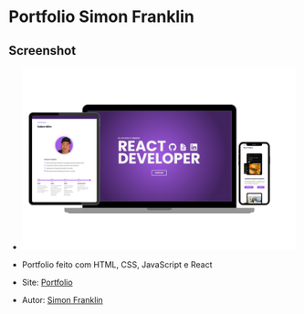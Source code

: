 # Portfolio Simon Franklin

## Screenshot
- ![Screenshot](/src/assets/img/Modelo%20foto%20do%20projeto%20no%20GitHub.png)

- Portfolio feito com HTML, CSS, JavaScript e React
- Site: [Portfolio](https://simonfranklin1.github.io/portfolio)
- Autor: [Simon Franklin](https://github.com/simonfranklin1) 
